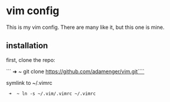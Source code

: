 # vim config

This is my vim config.  There are many like it, but this one is mine.

## installation

first, clone the repo:

``` ➜  ~ git clone https://github.com/adamenger/vim.git````

symlink to ~/.vimrc

``` ➜  ~ ln -s ~/.vim/.vimrc ~/.vimrc```
